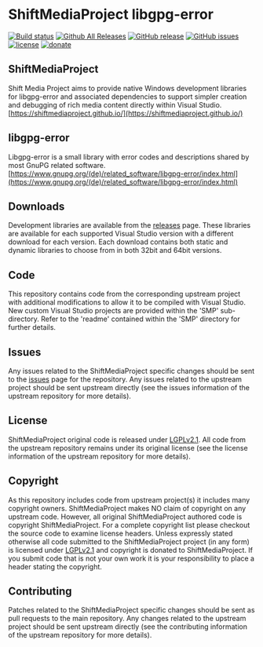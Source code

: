ShiftMediaProject libgpg-error
=============
[![Build status](https://ci.appveyor.com/api/projects/status/91ta3j0adf0hj2fv?svg=true)](https://ci.appveyor.com/project/Sibras/libgpg-error)
[![Github All Releases](https://img.shields.io/github/downloads/ShiftMediaProject/libgpg-error/total.svg)](https://github.com/ShiftMediaProject/libgpg-error/releases)
[![GitHub release](https://img.shields.io/github/release/ShiftMediaProject/libgpg-error.svg)](https://github.com/ShiftMediaProject/libgpg-error/releases/latest)
[![GitHub issues](https://img.shields.io/github/issues/ShiftMediaProject/libgpg-error.svg)](https://github.com/ShiftMediaProject/libgpg-error/issues)
[![license](https://img.shields.io/github/license/ShiftMediaProject/libgpg-error.svg)](https://github.com/ShiftMediaProject/libgpg-error)
[![donate](https://img.shields.io/badge/donate-link-brightgreen.svg)](https://shiftmediaproject.github.io/8-donate/)
## ShiftMediaProject

Shift Media Project aims to provide native Windows development libraries for libgpg-error and associated dependencies to support simpler creation and debugging of rich media content directly within Visual Studio. [https://shiftmediaproject.github.io/](https://shiftmediaproject.github.io/)

## libgpg-error

Libgpg-error is a small library with error codes and descriptions shared by most GnuPG related software. [https://www.gnupg.org/(de)/related_software/libgpg-error/index.html](https://www.gnupg.org/(de)/related_software/libgpg-error/index.html)

## Downloads

Development libraries are available from the [releases](https://github.com/ShiftMediaProject/libgpg-error/releases) page. These libraries are available for each supported Visual Studio version with a different download for each version. Each download contains both static and dynamic libraries to choose from in both 32bit and 64bit versions.

## Code

This repository contains code from the corresponding upstream project with additional modifications to allow it to be compiled with Visual Studio. New custom Visual Studio projects are provided within the 'SMP' sub-directory. Refer to the 'readme' contained within the 'SMP' directory for further details.

## Issues

Any issues related to the ShiftMediaProject specific changes should be sent to the [issues](https://github.com/ShiftMediaProject/libgpg-error/issues) page for the repository. Any issues related to the upstream project should be sent upstream directly (see the issues information of the upstream repository for more details).

## License

ShiftMediaProject original code is released under [LGPLv2.1](https://www.gnu.org/licenses/lgpl-2.1.html). All code from the upstream repository remains under its original license (see the license information of the upstream repository for more details).

## Copyright

As this repository includes code from upstream project(s) it includes many copyright owners. ShiftMediaProject makes NO claim of copyright on any upstream code. However, all original ShiftMediaProject authored code is copyright ShiftMediaProject. For a complete copyright list please checkout the source code to examine license headers. Unless expressly stated otherwise all code submitted to the ShiftMediaProject project (in any form) is licensed under [LGPLv2.1](https://www.gnu.org/licenses/lgpl-2.1.html) and copyright is donated to ShiftMediaProject. If you submit code that is not your own work it is your responsibility to place a header stating the copyright.

## Contributing

Patches related to the ShiftMediaProject specific changes should be sent as pull requests to the main repository. Any changes related to the upstream project should be sent upstream directly (see the contributing information of the upstream repository for more details).